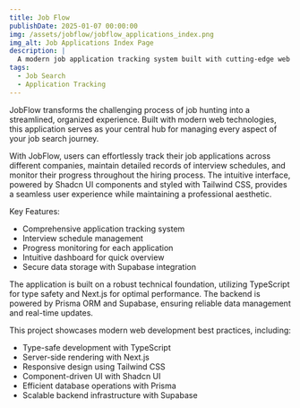 ```yaml
---
title: Job Flow
publishDate: 2025-01-07 00:00:00
img: /assets/jobflow/jobflow_applications_index.png
img_alt: Job Applications Index Page
description: |
  A modern job application tracking system built with cutting-edge web technologies to help job seekers organize and optimize their job search process.
tags:
  - Job Search
  - Application Tracking
---
```


JobFlow transforms the challenging process of job hunting into a streamlined, organized experience. Built with modern web technologies, this application serves as your central hub for managing every aspect of your job search journey.

With JobFlow, users can effortlessly track their job applications across different companies, maintain detailed records of interview schedules, and monitor their progress throughout the hiring process. The intuitive interface, powered by Shadcn UI components and styled with Tailwind CSS, provides a seamless user experience while maintaining a professional aesthetic.

Key Features:

- Comprehensive application tracking system
- Interview schedule management
- Progress monitoring for each application
- Intuitive dashboard for quick overview
- Secure data storage with Supabase integration

The application is built on a robust technical foundation, utilizing TypeScript for type safety and Next.js for optimal performance. The backend is powered by Prisma ORM and Supabase, ensuring reliable data management and real-time updates.

This project showcases modern web development best practices, including:

- Type-safe development with TypeScript
- Server-side rendering with Next.js
- Responsive design using Tailwind CSS
- Component-driven UI with Shadcn UI
- Efficient database operations with Prisma
- Scalable backend infrastructure with Supabase
